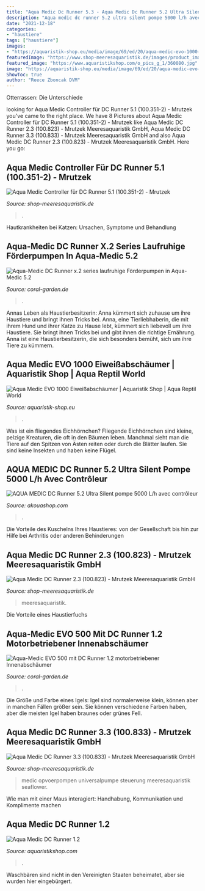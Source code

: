 ```yaml
---
title: "Aqua Medic Dc Runner 5.3 - Aqua Medic Dc Runner 5.2 Ultra Silent Pompe 5000 L/h Avec Contrôleur"
description: "Aqua medic dc runner 5.2 ultra silent pompe 5000 l/h avec contrôleur"
date: "2021-12-18"
categories:
- "haustiere"
tags: ["haustiere"]
images:
- "https://aquaristik-shop.eu/media/image/69/ed/20/aqua-medic-evo-1000-29468-2202.jpg"
featuredImage: "https://www.shop-meeresaquaristik.de/images/product_images/popup_images/26443_0.jpg"
featured_image: "https://www.aquaristikshop.com/o_pics_g_1/360080.jpg"
image: "https://aquaristik-shop.eu/media/image/69/ed/20/aqua-medic-evo-1000-29468-2202.jpg"
ShowToc: true
author: "Reece Zboncak DVM"
---
```



Otterrassen: Die Unterschiede

	

		
looking for Aqua Medic Controller für DC Runner 5.1 (100.351-2) - Mrutzek you've came to the right place. We have 8 Pictures about Aqua Medic Controller für DC Runner 5.1 (100.351-2) - Mrutzek like Aqua Medic DC Runner 2.3 (100.823) - Mrutzek Meeresaquaristik GmbH, Aqua Medic DC Runner 3.3 (100.833) - Mrutzek Meeresaquaristik GmbH and also Aqua Medic DC Runner 2.3 (100.823) - Mrutzek Meeresaquaristik GmbH. Here you go:
		
    
## Aqua Medic Controller Für DC Runner 5.1 (100.351-2) - Mrutzek

<img loading=lazy src="https://www.shop-meeresaquaristik.de/images/product_images/popup_images/19238_0.jpg" onerror="this.onerror=null;this.src='https://tse2.mm.bing.net/th?id=OIP.1lQfUAB7qzwCw1k8heaiBgHaE7&amp;pid=15.1';" alt="Aqua Medic Controller für DC Runner 5.1 (100.351-2) - Mrutzek">

_Source: shop-meeresaquaristik.de_

>. 

	

Hautkrankheiten bei Katzen: Ursachen, Symptome und Behandlung

    
## Aqua-Medic DC Runner X.2 Series Laufruhige Förderpumpen In Aqua-Medic 5.2

<img loading=lazy src="https://www.coral-garden.de/out/pictures/master/product/2/aqua-medic-ultra-silent-dc-runner-5-2-bild.jpg" onerror="this.onerror=null;this.src='https://tse4.mm.bing.net/th?id=OIP.PtcJzkDJXQpXgNOH9wgO8QHaEq&amp;pid=15.1';" alt="Aqua-Medic DC Runner x.2 series laufruhige Förderpumpen in Aqua-Medic 5.2">

_Source: coral-garden.de_

>. 

	

Annas Leben als Haustierbesitzerin: Anna kümmert sich zuhause um ihre Haustiere und bringt ihnen Tricks bei.
Anna, eine Tierliebhaberin, die mit ihrem Hund und ihrer Katze zu Hause lebt, kümmert sich liebevoll um ihre Haustiere. Sie bringt ihnen Tricks bei und gibt ihnen die richtige Ernährung. Anna ist eine Haustierbesitzerin, die sich besonders bemüht, sich um ihre Tiere zu kümmern.

    
## Aqua Medic EVO 1000 Eiweißabschäumer | Aquaristik Shop | Aqua Reptil World

<img loading=lazy src="https://aquaristik-shop.eu/media/image/69/ed/20/aqua-medic-evo-1000-29468-2202.jpg" onerror="this.onerror=null;this.src='https://tse4.mm.bing.net/th?id=OIP.Aw9WLS4zrnJS_NA__oF7XQHaHa&amp;pid=15.1';" alt="Aqua Medic EVO 1000 Eiweißabschäumer | Aquaristik Shop | Aqua Reptil World">

_Source: aquaristik-shop.eu_

>. 

	

Was ist ein fliegendes Eichhörnchen?
Fliegende Eichhörnchen sind kleine, pelzige Kreaturen, die oft in den Bäumen leben. Manchmal sieht man die Tiere auf den Spitzen von Ästen reiten oder durch die Blätter laufen. Sie sind keine Insekten und haben keine Flügel.

    
## AQUA MEDIC DC Runner 5.2 Ultra Silent Pompe 5000 L/h Avec Contrôleur

<img loading=lazy src="https://media.cdnws.com/_i/1792/15149/2906/50/dc-20runner-20x-2-20series-15197453890.png" onerror="this.onerror=null;this.src='https://tse1.mm.bing.net/th?id=OIP.fIyTNTb614x_3OqdhiLeTAHaHa&amp;pid=15.1';" alt="AQUA MEDIC DC Runner 5.2 Ultra Silent pompe 5000 L/h avec contrôleur">

_Source: akouashop.com_

>. 

	

Die Vorteile des Kuschelns Ihres Haustieres: von der Gesellschaft bis hin zur Hilfe bei Arthritis oder anderen Behinderungen

    
## Aqua Medic DC Runner 2.3 (100.823) - Mrutzek Meeresaquaristik GmbH

<img loading=lazy src="https://www.shop-meeresaquaristik.de/images/product_images/popup_images/26442_3.jpg" onerror="this.onerror=null;this.src='https://tse3.mm.bing.net/th?id=OIP.u-8v00ucge0J3s65jczomgHaHa&amp;pid=15.1';" alt="Aqua Medic DC Runner 2.3 (100.823) - Mrutzek Meeresaquaristik GmbH">

_Source: shop-meeresaquaristik.de_

>meeresaquaristik. 

	

Die Vorteile eines Haustierfuchs

    
## Aqua-Medic EVO 500 Mit DC Runner 1.2 Motorbetriebener Innenabschäumer

<img loading=lazy src="https://www.coral-garden.de/out/pictures/master/product/4/aqua-medic-evo-500-dc-runner-1-2.jpg" onerror="this.onerror=null;this.src='https://tse3.mm.bing.net/th?id=OIP.KqX57k9S_Hn_gQrCjMRwigHaHa&amp;pid=15.1';" alt="Aqua-Medic EVO 500 mit DC Runner 1.2 motorbetriebener Innenabschäumer">

_Source: coral-garden.de_

>. 

	

Die Größe und Farbe eines Igels: Igel sind normalerweise klein, können aber in manchen Fällen größer sein. Sie können verschiedene Farben haben, aber die meisten Igel haben braunes oder grünes Fell.

    
## Aqua Medic DC Runner 3.3 (100.833) - Mrutzek Meeresaquaristik GmbH

<img loading=lazy src="https://www.shop-meeresaquaristik.de/images/product_images/popup_images/26443_0.jpg" onerror="this.onerror=null;this.src='https://tse3.mm.bing.net/th?id=OIP.TGaOvEpPmREyNUbWviIRGgHaHa&amp;pid=15.1';" alt="Aqua Medic DC Runner 3.3 (100.833) - Mrutzek Meeresaquaristik GmbH">

_Source: shop-meeresaquaristik.de_

>medic opvoerpompen universalpumpe steuerung meeresaquaristik seaflower. 

	

Wie man mit einer Maus interagiert: Handhabung, Kommunikation und Komplimente machen

    
## Aqua Medic DC Runner 1.2

<img loading=lazy src="https://www.aquaristikshop.com/o_pics_g_1/360080.jpg" onerror="this.onerror=null;this.src='https://tse2.mm.bing.net/th?id=OIP.W-JgARJJX5XIzShfOa_UYAHaJG&amp;pid=15.1';" alt="Aqua Medic DC Runner 1.2">

_Source: aquaristikshop.com_

>. 

	

Waschbären sind nicht in den Vereinigten Staaten beheimatet, aber sie wurden hier eingebürgert.

